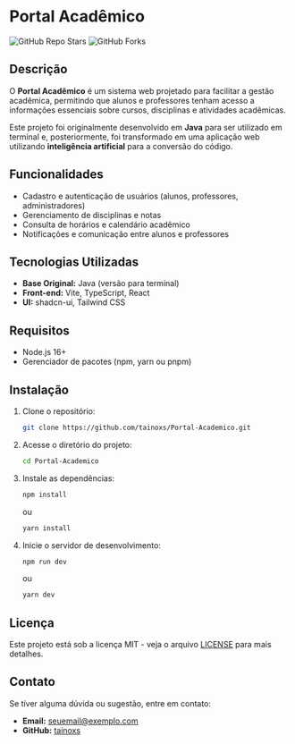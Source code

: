 # Portal Acadêmico

![GitHub Repo Stars](https://img.shields.io/github/stars/tainoxs/Portal-Academico?style=social)
![GitHub Forks](https://img.shields.io/github/forks/tainoxs/Portal-Academico?style=social)

## Descrição
O **Portal Acadêmico** é um sistema web projetado para facilitar a gestão acadêmica, permitindo que alunos e professores tenham acesso a informações essenciais sobre cursos, disciplinas e atividades acadêmicas.

Este projeto foi originalmente desenvolvido em **Java** para ser utilizado em terminal e, posteriormente, foi transformado em uma aplicação web utilizando **inteligência artificial** para a conversão do código.

## Funcionalidades
- Cadastro e autenticação de usuários (alunos, professores, administradores)
- Gerenciamento de disciplinas e notas
- Consulta de horários e calendário acadêmico
- Notificações e comunicação entre alunos e professores

## Tecnologias Utilizadas
- **Base Original:** Java (versão para terminal)
- **Front-end:** Vite, TypeScript, React
- **UI:** shadcn-ui, Tailwind CSS

## Requisitos
- Node.js 16+
- Gerenciador de pacotes (npm, yarn ou pnpm)

## Instalação
1. Clone o repositório:
   ```sh
   git clone https://github.com/tainoxs/Portal-Academico.git
   ```
2. Acesse o diretório do projeto:
   ```sh
   cd Portal-Academico
   ```
3. Instale as dependências:
   ```sh
   npm install
   ```
   ou
   ```sh
   yarn install
   ```
4. Inicie o servidor de desenvolvimento:
   ```sh
   npm run dev
   ```
   ou
   ```sh
   yarn dev
   ```

## Licença
Este projeto está sob a licença MIT - veja o arquivo [LICENSE](LICENSE) para mais detalhes.

## Contato
Se tiver alguma dúvida ou sugestão, entre em contato:
- **Email:** [seuemail@exemplo.com](mailto:tainoxslr@gmail.com)
- **GitHub:** [tainoxs](https://github.com/tainoxs/)

